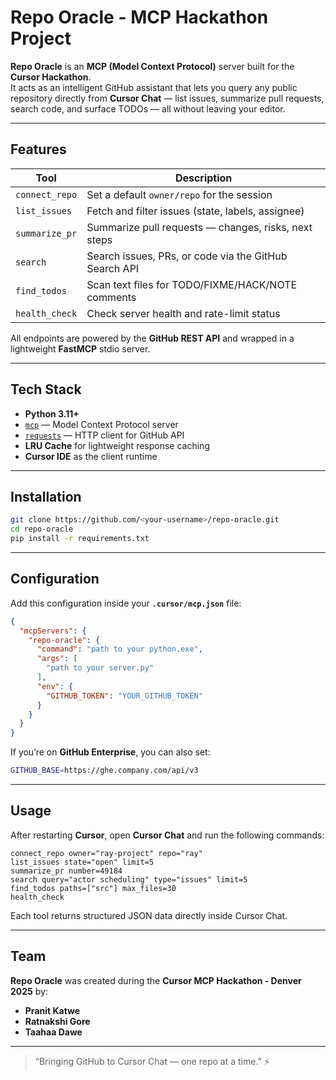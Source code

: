 # Repo Oracle - MCP Hackathon Project

**Repo Oracle** is an **MCP (Model Context Protocol)** server built for the **Cursor Hackathon**.  
It acts as an intelligent GitHub assistant that lets you query any public repository directly from **Cursor Chat** — list issues, summarize pull requests, search code, and surface TODOs — all without leaving your editor.

---

## Features

| Tool | Description |
|------|--------------|
| `connect_repo` | Set a default `owner/repo` for the session |
| `list_issues` | Fetch and filter issues (state, labels, assignee) |
| `summarize_pr` | Summarize pull requests — changes, risks, next steps |
| `search` | Search issues, PRs, or code via the GitHub Search API |
| `find_todos` | Scan text files for TODO/FIXME/HACK/NOTE comments |
| `health_check` | Check server health and rate-limit status |

All endpoints are powered by the **GitHub REST API** and wrapped in a lightweight **FastMCP** stdio server.

---

## Tech Stack

- **Python 3.11+**
- [`mcp`](https://pypi.org/project/mcp/) — Model Context Protocol server
- [`requests`](https://pypi.org/project/requests/) — HTTP client for GitHub API
- **LRU Cache** for lightweight response caching  
- **Cursor IDE** as the client runtime

---

## Installation

```bash
git clone https://github.com/<your-username>/repo-oracle.git
cd repo-oracle
pip install -r requirements.txt
```

---

## Configuration

Add this configuration inside your **`.cursor/mcp.json`** file:

```json
{
  "mcpServers": {
    "repo-oracle": {
      "command": "path to your python.exe",
      "args": [
        "path to your server.py"
      ],
      "env": {
        "GITHUB_TOKEN": "YOUR_GITHUB_TOKEN"
      }
    }
  }
}
```

If you’re on **GitHub Enterprise**, you can also set:

```bash
GITHUB_BASE=https://ghe.company.com/api/v3
```

---

##  Usage

After restarting **Cursor**, open **Cursor Chat** and run the following commands:

```
connect_repo owner="ray-project" repo="ray"
list_issues state="open" limit=5
summarize_pr number=49184
search query="actor scheduling" type="issues" limit=5
find_todos paths=["src"] max_files=30
health_check
```

Each tool returns structured JSON data directly inside Cursor Chat.

---

##  Team

**Repo Oracle** was created during the **Cursor MCP Hackathon - Denver 2025** by:  
-  **Pranit Katwe**  
-  **Ratnakshi Gore**  
-  **Taahaa Dawe**

---

> “Bringing GitHub to Cursor Chat — one repo at a time.” ⚡
